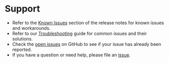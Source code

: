 <!--
SPDX-FileCopyrightText: Copyright (c) 2025, NVIDIA CORPORATION & AFFILIATES. All rights reserved.
SPDX-License-Identifier: Apache-2.0

Licensed under the Apache License, Version 2.0 (the "License");
you may not use this file except in compliance with the License.
You may obtain a copy of the License at

http://www.apache.org/licenses/LICENSE-2.0

Unless required by applicable law or agreed to in writing, software
distributed under the License is distributed on an "AS IS" BASIS,
WITHOUT WARRANTIES OR CONDITIONS OF ANY KIND, either express or implied.
See the License for the specific language governing permissions and
limitations under the License.
-->

# Support

* Refer to the [Known Issues](./release-notes.md#known-issues) section of the release notes for known issues and workarounds.
* Refer to our [Troubleshooting](./troubleshooting.md) guide for common issues and their solutions.
* Check the [open issues](https://github.com/NVIDIA/AIQtoolkit/issues) on GitHub to see if your issue has already been reported.
* If you have a question or need help, please file an [issue](https://github.com/NVIDIA/AIQtoolkit/issues/new/choose).
